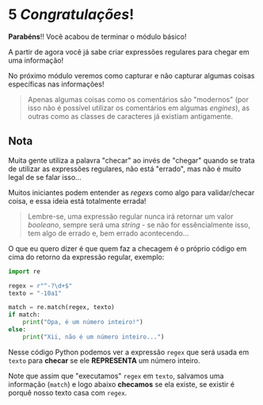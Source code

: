 # 5 *Congratulações*!
**Parabéns**!! Você acabou de terminar o módulo básico!

A partir de agora você já sabe criar expressões regulares para chegar em uma informação!

No próximo módulo veremos como capturar e não capturar algumas coisas específicas nas informações!

> Apenas algumas coisas como os comentários são "modernos" (por isso não é possível utilizar os comentários em algumas *engines*), as outras como as classes de caracteres já existiam antigamente.

## Nota
Muita gente utiliza a palavra "checar" ao invés de "chegar" quando se trata de utilizar as expressões regulares, não está "errado", mas não é muito legal de se falar isso...

Muitos iniciantes podem entender as *regex*s como algo para validar/checar coisa, e essa ideia está totalmente errada!

> Lembre-se, uma expressão regular nunca irá retornar um valor *booleano*, sempre será uma *string* - se não for essêncialmente isso, tem algo de errado e, bem errado acontecendo...

O que eu quero dizer é que quem faz a checagem é o próprio código em cima do retorno da expressão regular, exemplo:

```python
import re

regex = r"^-?\d+$"
texto = "-10a1"

match = re.match(regex, texto)
if match:
    print("Opa, é um número inteiro!")
else:
    print("Xii, não é um número inteiro...")
```

Nesse código Python podemos ver a expressão `regex` que será usada em `texto` para **checar** se ele **REPRESENTA** um número inteiro.

Note que assim que "executamos" `regex` em `texto`, salvamos uma informação (`match`) e logo abaixo **checamos** se ela existe, se existir é porquê nosso texto casa com `regex`.

